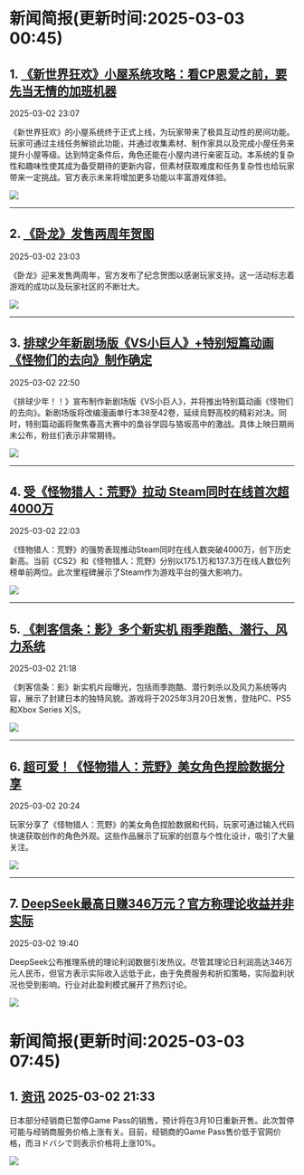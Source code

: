 # 新闻简报(更新时间:2025-03-03 00:45)

## 1. [《新世界狂欢》小屋系统攻略：看CP恩爱之前，要先当无情的加班机器](https://www.4gamers.com.tw/news/detail/70466/nu-carnival-3th-anniversary-new-update)  
2025-03-02 23:07  

《新世界狂欢》的小屋系统终于正式上线，为玩家带来了极具互动性的房间功能。玩家可通过主线任务解锁此功能，并通过收集素材、制作家具以及完成小屋任务来提升小屋等级。达到特定条件后，角色还能在小屋内进行亲密互动。本系统的复杂性和趣味性使其成为备受期待的更新内容，但素材获取难度和任务复杂性也给玩家带来一定挑战。官方表示未来将增加更多功能以丰富游戏体验。  

![](https://img.4gamers.com.tw/puku-clone-version/d4a9e706c43bd1832a9893185241ec47f3d8c94e.jpg)  

---

## 2. [《卧龙》发售两周年贺图](http://nnas.sqngame.com:11201/xboxfan/news)  
2025-03-02 23:03  

《卧龙》迎来发售两周年，官方发布了纪念贺图以感谢玩家支持。这一活动标志着游戏的成功以及玩家社区的不断壮大。  

![](https://static.willmao.com/feed_upload/2025-03-02/23-02-26-phpX1105q.jpeg)  

---

## 3. [排球少年新剧场版《VS小巨人》+特别短篇动画《怪物们的去向》制作确定](https://www.4gamers.com.tw/news/detail/70467/haikyuu-new-film-animation-second-info)  
2025-03-02 22:50  

《排球少年！！》宣布制作新剧场版《VS小巨人》，并将推出特别篇动画《怪物们的去向》。新剧场版将改编漫画单行本38至42卷，延续烏野高校的精彩对决。同时，特别篇动画将聚焦春高大赛中的梟谷学园与狢坂高中的激战。具体上映日期尚未公布，粉丝们表示非常期待。  

![](https://img.4gamers.com.tw/puku-clone-version/e2cb60c9db602d334023a9d168db83c99cfb181f.jpg)  

---

## 4. [受《怪物猎人：荒野》拉动 Steam同时在线首次超4000万](https://www.3dmgame.com/news/202503/3915641.html)  
2025-03-02 22:03  

《怪物猎人：荒野》的强势表现推动Steam同时在线人数突破4000万，创下历史新高。当前《CS2》和《怪物猎人：荒野》分别以175.1万和137.3万在线人数位列榜单前两位。此次里程碑展示了Steam作为游戏平台的强大影响力。  

![](https://img.3dmgame.com/uploads/images/news/20250302/1740924160_602054_jpg_r.jpg)  

---

## 5. [《刺客信条：影》多个新实机 雨季跑酷、潜行、风力系统](https://www.3dmgame.com/news/202503/3915640.html)  
2025-03-02 21:18  

《刺客信条：影》新实机片段曝光，包括雨季跑酷、潜行刺杀以及风力系统等内容，展示了封建日本的独特风貌。游戏将于2025年3月20日发售，登陆PC、PS5和Xbox Series X|S。  

![](https://img.3dmgame.com/uploads/images/news/20250302/1740921058_705558.jpg)  

---

## 6. [超可爱！《怪物猎人：荒野》美女角色捏脸数据分享](https://www.3dmgame.com/news/202503/3915638.html)  
2025-03-02 20:24  

玩家分享了《怪物猎人：荒野》的美女角色捏脸数据和代码，玩家可通过输入代码快速获取创作的角色外观。这些作品展示了玩家的创意与个性化设计，吸引了大量关注。  

![](https://img.3dmgame.com/uploads/images/news/20250302/1740917667_965816_png_r.webp)  

---

## 7. [DeepSeek最高日赚346万元？官方称理论收益并非实际](https://www.3dmgame.com/news/202503/3915637.html)  
2025-03-02 19:40  

DeepSeek公布推理系统的理论利润数据引发热议。尽管其理论日利润高达346万元人民币，但官方表示实际收入远低于此，由于免费服务和折扣策略，实际盈利状况也受到影响。行业对此盈利模式展开了热烈讨论。  

![](https://img.3dmgame.com/uploads/images/news/20250302/1740916427_604568.jpg)  


# 新闻简报(更新时间:2025-03-03 07:45)

## 1. [资讯](http://nnas.sqngame.com:11201/xboxfan/news)   2025-03-02 21:33

日本部分经销商已暂停Game Pass的销售，预计将在3月10日重新开售。此次暂停可能与经销商服务价格上涨有关。目前，经销商的Game Pass售价低于官网价格，而ヨドバシで则表示价格将上涨10%。

![](https://static.willmao.com/feed_upload/2025-03-02/20-45-01-phprhFQQv.jpg) 

